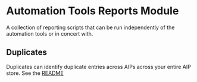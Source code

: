 # Automation Tools Reports Module

A collection of reporting scripts that can be run independently of the
automation tools or in concert with.

## Duplicates

Duplicates can identify duplicate entries across AIPs across your entire AIP
store. See the [README](duplicates/README.md)
